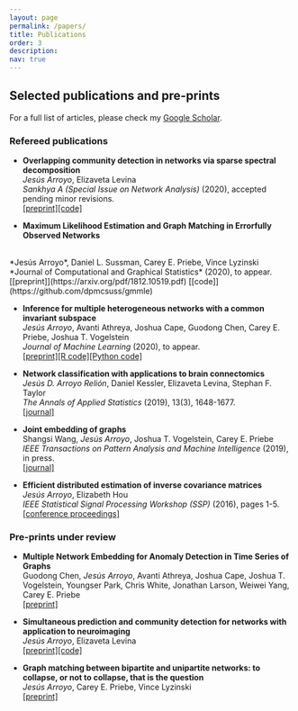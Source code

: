 ```yaml
---
layout: page
permalink: /papers/
title: Publications
order: 3
description: 
nav: true
---
```




## Selected publications and pre-prints

For a full list of articles, please check my [Google Scholar](https://scholar.google.com/citations?user=Pt0QJm4AAAAJ&hl=es&authuser=1).

### Refereed publications

* **Overlapping community detection in networks via sparse spectral decomposition**<br>
*Jesús Arroyo*, Elizaveta Levina<br>
*Sankhya A (Special Issue on Network Analysis)* (2020), accepted pending minor revisions.<br>
[[preprint]](https://arxiv.org/abs/2009.10641)[[code]](https://github.com/jesusdaniel/spcaCD)

* **Maximum Likelihood Estimation and Graph Matching in Errorfully Observed Networks**
<br>
*Jesús Arroyo*, Daniel L. Sussman, Carey E. Priebe, Vince Lyzinski
<br>
*Journal of Computational and Graphical Statistics* (2020), to appear.<br>
[[preprint]](https://arxiv.org/pdf/1812.10519.pdf) [[code]](https://github.com/dpmcsuss/gmmle)

* **Inference for multiple heterogeneous networks with a common invariant subspace**<br>
*Jesús Arroyo*, Avanti Athreya, Joshua Cape, Guodong Chen, Carey E. Priebe, Joshua T. Vogelstein<br>
*Journal of Machine Learning* (2020), to appear.<br>
[[preprint]](https://arxiv.org/pdf/1906.10026.pdf)[[R code]](https://github.com/jesusdaniel/mase)[[Python code]](https://graspy.neurodata.io/reference/embed.html#multiple-graph-embedding)


* **Network classification with applications to brain connectomics**<br>
*Jesús D. Arroyo Relión*, Daniel Kessler, Elizaveta Levina, Stephan F. Taylor<br>
*The Annals of Applied Statistics* (2019), 13(3), 1648-1677.<br>
[[journal]](https://projecteuclid.org/euclid.aoas/1571277767) 


* **Joint embedding of graphs**<br>
Shangsi Wang, *Jesús Arroyo*, Joshua T. Vogelstein, Carey E. Priebe<br>
*IEEE Transactions on Pattern Analysis and Machine Intelligence* (2019), in press.<br>
[[journal]](https://ieeexplore.ieee.org/abstract/document/8889404/) 


* **Efficient distributed estimation of inverse covariance matrices**<br>
*Jesús Arroyo*, Elizabeth Hou<br>
*IEEE Statistical Signal Processing Workshop (SSP)* (2016), pages 1-5.<br>
[[conference proceedings]](https://ieeexplore.ieee.org/abstract/document/7551705)



### Pre-prints under review

* **Multiple Network Embedding for Anomaly Detection in Time Series of Graphs**<br>
Guodong Chen, *Jesús Arroyo*, Avanti Athreya, Joshua Cape, Joshua T. Vogelstein, Youngser Park, Chris White, Jonathan Larson, Weiwei Yang, Carey E. Priebe<br>
[[preprint]](https://arxiv.org/abs/2008.10055)

* **Simultaneous prediction and community detection for networks with application to neuroimaging**<br>
*Jesús Arroyo*, Elizaveta Levina<br>
[[preprint]](https://arxiv.org/pdf/2002.01645.pdf)[[code]](https://github.com/jesusdaniel/glmblock)

* **Graph matching between bipartite and unipartite networks: to collapse, or not to collapse, that is the question**<br>
*Jesús Arroyo*, Carey E. Priebe, Vince Lyzinski<br>
[[preprint]](https://arxiv.org/abs/2002.01648)





